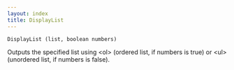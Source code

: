 ```yaml
---
layout: index
title: DisplayList
---
```


    DisplayList (list, boolean numbers)

Outputs the specified list using \<ol\> (ordered list, if numbers is true) or \<ul\> (unordered list, if numbers is false).
